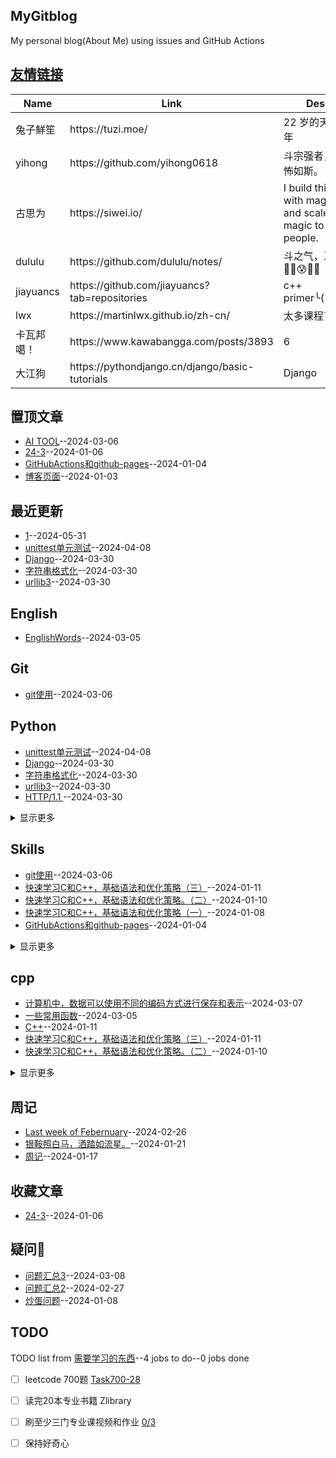 ## MyGitblog
My personal blog(About Me) using issues and GitHub Actions

## [友情链接](https://github.com/dululu/notes/issues/7)
<table>
<thead>
<tr>
<th>Name</th>
<th>Link</th>
<th>Desc</th>
</tr>
</thead>
<tbody>
<tr>
<td>兔子鮮笙</td>
<td>https://tuzi.moe/</td>
<td>22 岁的天才少年</td>
</tr>
<tr>
<td>yihong</td>
<td>https://github.com/yihong0618</td>
<td>斗宗强者，恐怖如斯。</td>
</tr>
<tr>
<td>古思为</td>
<td>https://siwei.io/</td>
<td>I build things with magic and scale the magic to help people.</td>
</tr>
<tr>
<td>dululu</td>
<td>https://github.com/dululu/notes/</td>
<td>斗之气，三段😶‍🌫️😰🤣🥵</td>
</tr>
<tr>
<td>jiayuancs</td>
<td>https://github.com/jiayuancs?tab=repositories</td>
<td>c++ primer╰(<em>°▽°</em>)╯</td>
</tr>
<tr>
<td>lwx</td>
<td>https://martinlwx.github.io/zh-cn/</td>
<td>太多课程了</td>
</tr>
<tr>
<td>卡瓦邦噶！</td>
<td>https://www.kawabangga.com/posts/3893</td>
<td>6</td>
</tr>
<tr>
<td>大江狗</td>
<td>https://pythondjango.cn/django/basic-tutorials</td>
<td>Django</td>
</tr>
</tbody>
</table>

## 置顶文章
- [AI TOOL](https://github.com/dululu/Notes/issues/31)--2024-03-06
- [24-3](https://github.com/dululu/Notes/issues/11)--2024-01-06
- [GitHubActions和github-pages](https://github.com/dululu/Notes/issues/2)--2024-01-04
- [博客页面](https://github.com/dululu/Notes/issues/1)--2024-01-03
## 最近更新
- [1](https://github.com/dululu/Notes/issues/47)--2024-05-31
- [unittest单元测试](https://github.com/dululu/Notes/issues/43)--2024-04-08
- [Django](https://github.com/dululu/Notes/issues/41)--2024-03-30
- [字符串格式化](https://github.com/dululu/Notes/issues/39)--2024-03-30
- [ urllib3](https://github.com/dululu/Notes/issues/38)--2024-03-30
## English
- [EnglishWords](https://github.com/dululu/Notes/issues/28)--2024-03-05
## Git
- [git使用](https://github.com/dululu/Notes/issues/30)--2024-03-06
## Python
- [unittest单元测试](https://github.com/dululu/Notes/issues/43)--2024-04-08
- [Django](https://github.com/dululu/Notes/issues/41)--2024-03-30
- [字符串格式化](https://github.com/dululu/Notes/issues/39)--2024-03-30
- [ urllib3](https://github.com/dululu/Notes/issues/38)--2024-03-30
- [ HTTP/1.1 ](https://github.com/dululu/Notes/issues/37)--2024-03-30
<details><summary>显示更多</summary>

- [Requests: HTTP for Humans™](https://github.com/dululu/Notes/issues/36)--2024-03-30
- [Status Codes¶](https://github.com/dululu/Notes/issues/34)--2024-03-08
</details>

## Skills
- [git使用](https://github.com/dululu/Notes/issues/30)--2024-03-06
- [快速学习C和C++，基础语法和优化策略（三）](https://github.com/dululu/Notes/issues/18)--2024-01-11
- [快速学习C和C++，基础语法和优化策略。（二）](https://github.com/dululu/Notes/issues/17)--2024-01-10
- [快速学习C和C++，基础语法和优化策略（一）](https://github.com/dululu/Notes/issues/15)--2024-01-08
- [GitHubActions和github-pages](https://github.com/dululu/Notes/issues/2)--2024-01-04
<details><summary>显示更多</summary>

- [博客页面](https://github.com/dululu/Notes/issues/1)--2024-01-03
</details>

## cpp
- [ 计算机中，数据可以使用不同的编码方式进行保存和表示](https://github.com/dululu/Notes/issues/32)--2024-03-07
- [一些常用函数](https://github.com/dululu/Notes/issues/29)--2024-03-05
- [C++](https://github.com/dululu/Notes/issues/19)--2024-01-11
- [快速学习C和C++，基础语法和优化策略（三）](https://github.com/dululu/Notes/issues/18)--2024-01-11
- [快速学习C和C++，基础语法和优化策略。（二）](https://github.com/dululu/Notes/issues/17)--2024-01-10
<details><summary>显示更多</summary>

- [快速学习C和C++，基础语法和优化策略（一）](https://github.com/dululu/Notes/issues/15)--2024-01-08
</details>

## 周记
- [Last week of  Febernuary](https://github.com/dululu/Notes/issues/24)--2024-02-26
- [银鞍照白马，洒踏如流星。](https://github.com/dululu/Notes/issues/22)--2024-01-21
- [周记](https://github.com/dululu/Notes/issues/21)--2024-01-17
## 收藏文章
- [24-3](https://github.com/dululu/Notes/issues/11)--2024-01-06
## 疑问🤔
- [问题汇总3](https://github.com/dululu/Notes/issues/33)--2024-03-08
- [问题汇总2](https://github.com/dululu/Notes/issues/26)--2024-02-27
- [炒蛋问题](https://github.com/dululu/Notes/issues/16)--2024-01-08
## TODO
TODO list from [需要学习的东西](https://github.com/dululu/Notes/issues/9)--4 jobs to do--0 jobs done
- [ ] leetcode 700题 [Task700-28](https://leetcode.cn/u/dululu-5/)
- [ ] 读完20本专业书籍 Zlibrary
- [ ] 刷至少三门专业课视频和作业 [0/3](https://github.com/dululu/Lesson)
- [ ] 保持好奇心

